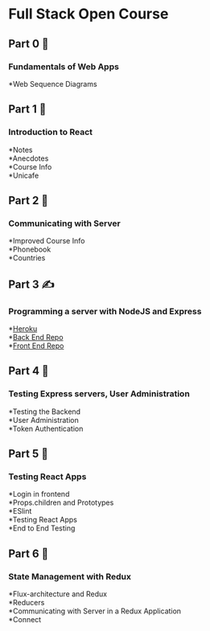 # Full Stack Open Course

## Part 0 :eyes:  
### Fundamentals of Web Apps
*Web Sequence Diagrams   
    
## Part 1 :high_brightness: 
### Introduction to React
*Notes  
*Anecdotes    
*Course Info    
*Unicafe   
    
## Part 2 :house_with_garden:  
### Communicating with Server
*Improved Course Info  
*Phonebook  
*Countries  
    
## Part 3 :writing_hand:   
### Programming a server with NodeJS and Express  
*[Heroku](https://backendforfullstack.herokuapp.com/)   
*[Back End Repo](https://github.com/ruskollin/backend3)  
*[Front End Repo](https://github.com/ruskollin/Full-Stack/tree/master/Part%202/phonebook)  

## Part 4 :volcano: 
### Testing Express servers, User Administration
*Testing the Backend  
*User Administration    
*Token Authentication     

## Part 5 :brain:
### Testing React Apps
*Login in frontend  
*Props.children and Prototypes  
*ESlint  
*Testing React Apps  
*End to End Testing

## Part 6 :deciduous_tree:
### State Management with Redux
*Flux-architecture and Redux  
*Reducers    
*Communicating with Server in a Redux Application  
*Connect  


